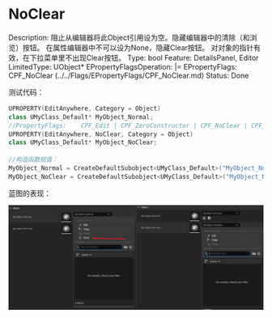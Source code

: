 # NoClear

Description: 阻止从编辑器将此Object引用设为空。隐藏编辑器中的清除（和浏览）按钮。
在属性编辑器中不可以设为None，隐藏Clear按钮。
对对象的指针有效，在下拉菜单里不出现Clear按钮。
Type: bool
Feature: DetailsPanel, Editor
LimitedType: UObject*
EPropertyFlagsOperation: |=
EPropertyFlags: CPF_NoClear (../../Flags/EPropertyFlags/CPF_NoClear.md)
Status: Done

测试代码：

```cpp
UPROPERTY(EditAnywhere, Category = Object)
class UMyClass_Default* MyObject_Normal;
//PropertyFlags:	CPF_Edit | CPF_ZeroConstructor | CPF_NoClear | CPF_NoDestructor | CPF_HasGetValueTypeHash | CPF_NativeAccessSpecifierPublic 
UPROPERTY(EditAnywhere, NoClear, Category = Object)
class UMyClass_Default* MyObject_NoClear;

//构造函数赋值：
MyObject_Normal = CreateDefaultSubobject<UMyClass_Default>("MyObject_Normal");
MyObject_NoClear = CreateDefaultSubobject<UMyClass_Default>("MyObject_NoClear");
```

蓝图的表现：

![Untitled](NoClear/Untitled.png)